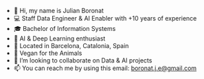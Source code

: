 - 👋 Hi, my name is Julian Boronat
- 💻 Staff Data Engineer & AI Enabler with +10 years of experience
- 🎓 Bachelor of Information Systems
- 🤖 AI & Deep Learning enthusiast
- 📍 Located in Barcelona, Catalonia, Spain
- 🌱 Vegan for the Animals
- 💞️ I’m looking to collaborate on Data & AI projects
- 📫 You can reach me by using this email: boronat.j.e@gmail.com

<!---
boroju/boroju is a ✨ special ✨ repository because its `README.md` (this file) appears on your GitHub profile.
You can click the Preview link to take a look at your changes.
--->
